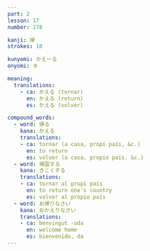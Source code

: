 ```yaml
---
part: 2
lesson: 17
number: 278

kanji: 帰
strokes: 10

kunyomi: かえーる
onyomi: キ

meaning:
  translations:
    - ca: かえる (tornar)
      en: かえる (return)
      es: かえる (volver)

compound_words:
  - word: 帰る
    kana: かえる
    translations:
    - ca: tornar (a casa, propi país, &c.)
      en: to return
      es: volver (a casa, propio país. &c.)
  - word: 帰国する
    kana: きこくする
    translations:
    - ca: tornar al propi país
      en: to return one's country
      es: volver al propio país
  - word: お帰りなさい
    kana: おかえりなさい
    translations:
    - ca: benvingut -uda
      en: welcome home
      es: bienvenido, da
---
```

